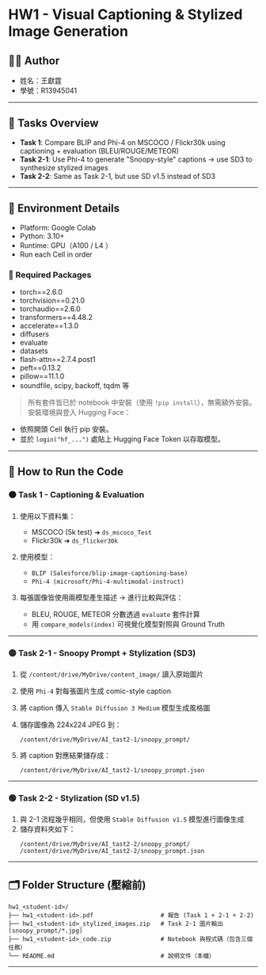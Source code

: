 
# HW1 - Visual Captioning & Stylized Image Generation

## 👨‍🔬 Author

- 姓名：王獻霆  
- 學號：R13945041

---

## 🧩 Tasks Overview

- **Task 1**: Compare BLIP and Phi-4 on MSCOCO / Flickr30k using captioning + evaluation (BLEU/ROUGE/METEOR)
- **Task 2-1**: Use Phi-4 to generate "Snoopy-style" captions → use SD3 to synthesize stylized images
- **Task 2-2**: Same as Task 2-1, but use SD v1.5 instead of SD3

---

## 🧪 Environment Details

- Platform: Google Colab  
- Python: 3.10+  
- Runtime: GPU（A100 / L4 ）
- Run each Cell in order
### 🔧 Required Packages

- torch==2.6.0
- torchvision==0.21.0
- torchaudio==2.6.0
- transformers==4.48.2
- accelerate==1.3.0
- diffusers
- evaluate
- datasets
- flash-attn==2.7.4.post1
- peft==0.13.2
- pillow==11.1.0
- soundfile, scipy, backoff, tqdm 等

> 所有套件皆已於 notebook 中安裝（使用 `!pip install`），無需額外安裝。
> 安裝環境與登入 Hugging Face：
   - 依照開頭 Cell 執行 pip 安裝。
   - 並於 `login("hf_...")` 處貼上 Hugging Face Token 以存取模型。
---

## 🚀 How to Run the Code

### 🟠 Task 1 - Captioning & Evaluation

1. 使用以下資料集：
   - MSCOCO (5k test) ➜ `ds_mscoco_Test`
   - Flickr30k ➜ `ds_flicker30k`

2. 使用模型：
   - `BLIP (Salesforce/blip-image-captioning-base)`
   - `Phi-4 (microsoft/Phi-4-multimodal-instruct)`

3. 每張圖像皆使用兩模型產生描述 → 進行比較與評估：
   - BLEU, ROUGE, METEOR 分數透過 `evaluate` 套件計算
   - 用 `compare_models(index)` 可視覺化模型對照與 Ground Truth

---

### 🟡 Task 2-1 - Snoopy Prompt + Stylization (SD3)

1. 從 `/content/drive/MyDrive/content_image/` 讀入原始圖片  
2. 使用 `Phi-4` 對每張圖片生成 comic-style caption  
3. 將 caption 傳入 `Stable Diffusion 3 Medium` 模型生成風格圖  
4. 儲存圖像為 224x224 JPEG 到：
   ```
   /content/drive/MyDrive/AI_tast2-1/snoopy_prompt/
   ```

5. 將 caption 對應結果儲存成：
   ```
   /content/drive/MyDrive/AI_tast2-1/snoopy_prompt.json
   ```

---

### 🟢 Task 2-2 - Stylization (SD v1.5)

1. 與 2-1 流程幾乎相同，但使用 `Stable Diffusion v1.5` 模型進行圖像生成  
2. 儲存資料夾如下：
   ```
   /content/drive/MyDrive/AI_tast2-2/snoopy_prompt/
   /content/drive/MyDrive/AI_tast2-2/snoopy_prompt.json
   ```

---

## 🗂️ Folder Structure (壓縮前)

```
hw1_<student-id>/
├── hw1_<student-id>.pdf                   # 報告 (Task 1 + 2-1 + 2-2)
├── hw1_<student-id>_stylized_images.zip   # Task 2-1 圖片輸出 (snoopy_prompt/*.jpg)
├── hw1_<student-id>_code.zip              # Notebook 與程式碼（包含三個任務）
└── README.md                              # 說明文件（本檔）
```

---

